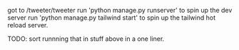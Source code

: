 got to /tweeter/tweeter
run 'python manage.py runserver' to spin up the dev server
run 'python manage.py tailwind start' to spin up the tailwind hot reload server.

TODO: sort runnning that in stuff above in a one liner.